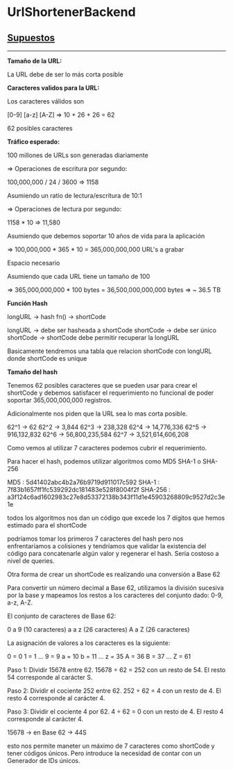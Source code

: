 # UrlShortenerBackend

## <ins>Supuestos</ins>

***

**Tamaño de la URL:** 

La URL debe de ser lo más corta posible

**Caracteres validos para la URL:**

Los caracteres válidos son

[0-9]  [a-z]  [A-Z] => 10 + 26 + 26 = 62

62 posibles caracteres

**Tráfico esperado:**

100 millones de URLs son generadas diariamente

=> Operaciones de escritura por segundo:

100,000,000 / 24 / 3600 => 1158

Asumiendo un ratio de lectura/escritura de 10:1

=> Operaciones de lectura por segundo:

1158 * 10 => 11,580

Asumiendo que debemos soportar 10 años de vida para la aplicación 

=> 100,000,000 * 365 * 10 = 365,000,000,000 URL's a grabar

Espacio necesario

Asumiendo que cada URL tiene un tamaño de 100

=> 365,000,000,000  * 100 bytes = 36,500,000,000,000 bytes => ~ 36.5 TB


**Función Hash**

longURL -> hash fn() -> shortCode

longURL -> debe ser hasheada a shortCode
shortCode -> debe ser único
shortCode -> shortCode debe permitir recuperar la longURL

Basicamente tendremos una tabla que relacion shortCode con longURL donde shortCode es unique

**Tamaño del hash**

Tenemos 62 posibles caracteres que se pueden usar para crear el shortCode y debemos satisfacer 
el requerimiento no funcional de poder soportar 365,000,000,000 registros.

Adicionalmente nos piden que la URL sea lo mas corta posible.

62^1 -> 62
62^2 -> 3,844
62^3 -> 238,328
62^4 -> 14,776,336
62^5 -> 916,132,832
62^6 -> 56,800,235,584
62^7 -> 3,521,614,606,208

Como vemos al utilizar 7 caracteres podemos cubrir el requerimiento.

Para hacer el hash, podemos utilizar algoritmos como MD5 SHA-1 o SHA-256

MD5 : 5d41402abc4b2a76b9719d911017c592
SHA-1 : 7f83b1657ff1fc539292dc181483e528f8004f2f
SHA-256 : a3f124c6ad1602983c27e8d53372138b343f11d1e45903268809c9527d2c3e1e

todos los algoritmos nos dan un código que excede los 7 dígitos que hemos estimado para el shortCode

podríamos tomar los primeros 7 caracteres del hash pero nos enfrentaríamos a colisiones y tendríamos que validar la existencia del código para concatenarle algún valor y regenerar el hash. Sería costoso a nivel de queries.


Otra forma de crear un shortCode es realizando una conversión a Base 62

Para convertir un número decimal a Base 62, utilizamos la división sucesiva por la base y mapeamos los restos a los caracteres del conjunto dado: 0-9, a-z, A-Z.

El conjunto de caracteres de Base 62:

0 a 9 (10 caracteres)
a a z (26 caracteres)
A a Z (26 caracteres)

La asignación de valores a los caracteres es la siguiente:

0 = 0
1 = 1
...
9 = 9
a = 10
b = 11
...
z = 35
A = 36
B = 37
...
Z = 61

Paso 1: Dividir 15678 entre 62.
15678 ÷ 62 = 252 con un resto de 54.
El resto 54 corresponde al carácter S.

Paso 2: Dividir el cociente 252 entre 62.
252 ÷ 62 = 4 con un resto de 4.
El resto 4 corresponde al carácter 4.

Paso 3: Dividir el cociente 4 por 62.
4 ÷ 62 = 0 con un resto de 4.
El resto 4 corresponde al carácter 4.

15678 ->  en Base 62 ->  44S

esto nos permite maneter un máximo de 7 caracteres como shortCode y tener códigos únicos. Pero introduce la necesidad de contar con un Generador de IDs únicos.



